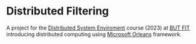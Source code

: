 # Distributed Filtering

A project for the [Distributed System Enviroment](https://www.fit.vut.cz/study/course/268340/.en) course (2023) at [BUT FIT](https://www.fit.vut.cz/.en) 
introducing distributed computing using [Microsoft Orleans](https://learn.microsoft.com/en-us/dotnet/orleans/overview) framework.
